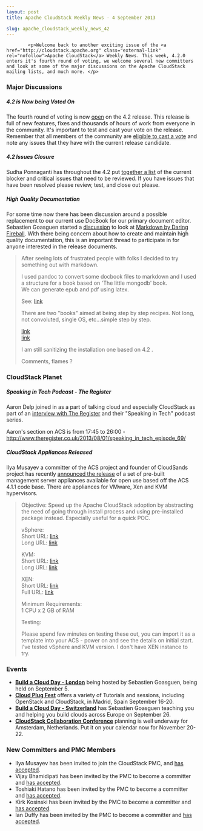 ```yaml
---
layout: post
title: Apache CloudStack Weekly News - 4 September 2013

slug: apache_cloudstack_weekly_news_42
---
```

            <p>Welcome back to another exciting issue of the <a href="http://cloudstack.apache.org" class="external-link" rel="nofollow">Apache CloudStack</a> Weekly News. This week, 4.2.0 enters it's fourth round of voting, we welcome several new committers and look at some of the major discussions on the Apache CloudStack mailing lists, and much more. </p>


<h3><a name="ApacheCloudStackWeeklyNews-4September2013-MajorDiscussions"></a>Major Discussions</h3>

<h5><a name="ApacheCloudStackWeeklyNews-4September2013-4.2isNowbeingVotedOn"></a>4.2 is Now being Voted On</h5>

<p>The fourth round of voting is now <a href="http://markmail.org/message/xxfksrwvabkip2lb" class="external-link" rel="nofollow">open</a> on the 4.2 release. This release is full of new features, fixes and thousands of hours of work from everyone in the community. It's important to test and cast your vote on the release. Remember that all members of the community are <a href="http://cloudstack.apache.org/bylaws.html" class="external-link" rel="nofollow">eligible to cast a vote</a> and note any issues that they have with the current release candidate. </p>

<h5><a name="ApacheCloudStackWeeklyNews-4September2013-4.2IssuesClosure"></a>4.2 Issues Closure</h5>

<p>Sudha Ponnaganti has throughout the 4.2 put <a href="http://markmail.org/message/pwmlzcq7nwtcfdg5" class="external-link" rel="nofollow">together a list</a> of the current blocker and critical issues that need to be reviewed. If you have issues that have been resolved please review, test, and close out please. </p>

<h5><a name="ApacheCloudStackWeeklyNews-4September2013-HighQualityDocumentation"></a>High Quality Documentation</h5>

<p>For some time now there has been discussion around a possible replacement to our current use DocBook for our primary document editor. Sebastien Goasguen started a <a href="http://markmail.org/message/5z2umxi3whcyqddy" class="external-link" rel="nofollow">discussion</a> to look at <a href="http://daringfireball.net/projects/markdown/" class="external-link" rel="nofollow">Markdown by Daring Fireball</a>. With there being concern about how to create and maintain high quality documentation, this is an important thread to participate in for anyone interested in the release documents. </p>

<blockquote>
<p>After seeing lots of frustrated people with folks I decided to try something out with markdown.</p>

<p>I used pandoc to convert some docbook files to markdown and I used a structure for a book based on 'The little mongodb' book.<br/>
We can generate epub and pdf using latex.</p>

<p>See: <a href="https://github.com/runseb/cloudstack-books" class="external-link" rel="nofollow">link</a></p>

<p>There are two "books" aimed at being step by step recipes. Not long, not convoluted, single OS, etc…simple step by step.</p>

<p><a href="https://github.com/runseb/cloudstack-books/blob/master/en/clients.markdown" class="external-link" rel="nofollow">link</a><br/>
<a href="https://github.com/runseb/cloudstack-books/blob/master/en/installation.markdown" class="external-link" rel="nofollow">link</a></p>

<p>I am still sanitizing the installation one based on 4.2 .</p>

<p>Comments, flames ?</p></blockquote>

<h3><a name="ApacheCloudStackWeeklyNews-4September2013-CloudStackPlanet"></a>CloudStack Planet</h3>

<h5><a name="ApacheCloudStackWeeklyNews-4September2013-SpeakinginTechPodcastTheRegister"></a>Speaking in Tech Podcast - The Register</h5>

<p>Aaron Delp joined in as a part of talking cloud and especially CloudStack as part of an <a href="http://markmail.org/message/ddyi72tzrfhcvycr" class="external-link" rel="nofollow">interview with The Register</a> and their "Speaking in Tech" podcast series. </p>

<p>Aaron's section on ACS is from 17:45 to 26:00 - <a href="http://www.theregister.co.uk/2013/08/01/speaking_in_tech_episode_69/" class="external-link" rel="nofollow">http://www.theregister.co.uk/2013/08/01/speaking_in_tech_episode_69/</a></p>

<h5><a name="ApacheCloudStackWeeklyNews-4September2013-CloudStackAppliancesReleased"></a>CloudStack Appliances Released</h5>

<p>Ilya Musayev a committer of the ACS project and founder of CloudSands project has recently <a href="http://markmail.org/message/cumk7jl2lt2e35jg" class="external-link" rel="nofollow">announced the release</a> of a set of pre-built management server appliances available for open use based off the ACS 4.1.1 code base. There are appliances for VMware, Xen and KVM hypervisors. </p>

<blockquote>
<p>Objective: Speed up the Apache CloudStack adoption by abstracting the need of going through install process and using pre-installed package instead. Especially useful for a quick POC.</p>

<p>vSphere:<br/>
Short URL: <a href="http://s.apache.org/vapp-acs411-vsphere" class="external-link" rel="nofollow">link</a><br/>
Long URL: <a href="http://download.cloudsand.com/appliances/cloudstack/centos6.4-x86_64-cloudstack-4.1.1.ova" class="external-link" rel="nofollow">link</a></p>

<p>KVM:<br/>
Short URL: <a href="http://s.apache.org/vapp-acs411-kvm" class="external-link" rel="nofollow">link</a><br/>
Long URL: <a href="http://download.cloudsand.com/appliances/cloudstack/centos6.4-x86_64-cloudstack-4.1.1.qcow2.bz2" class="external-link" rel="nofollow">link</a></p>

<p>XEN:<br/>
Short URL: <a href="http://s.apache.org/vapp-acs411-xen" class="external-link" rel="nofollow">link</a><br/>
Full URL: <a href="http://download.cloudsand.com/appliances/cloudstack/centos6.4-x86_64-cloudstack-4.1.1.vhd.bz2" class="external-link" rel="nofollow">link</a></p>

<p>Minimum Requirements:<br/>
1 CPU x 2 GB of RAM</p>

<p>Testing:</p>

<p>Please spend few minutes on testing these out, you can import it as a template into your ACS - power on and see the details on initial start.<br/>
I've tested vSphere and KVM version. I don't have XEN instance to try.</p></blockquote>


<h3><a name="ApacheCloudStackWeeklyNews-4September2013-Events"></a>Events</h3>

<ul>
	<li><b><a href="http://lanyrd.com/2013/build-a-cloud-day-london/" class="external-link" rel="nofollow">Build a Cloud Day - London</a></b> being hosted by Sebastien Goasguen, being held on September 5.</li>
	<li><b><a href="http://www.cloudplugfest.org/about-cloud-plugfests" class="external-link" rel="nofollow">Cloud Plug Fest</a></b> offers a variety of Tutorials and sessions, including OpenStack and CloudStack, in Madrid, Spain September 16-20.</li>
	<li><b><a href="http://lanyrd.com/2013/build-a-cloud-day-geneva-switzerland/" class="external-link" rel="nofollow">Build a Cloud Day - Switzerland</a></b> has Sebastien Goasguen teaching you and helping you build clouds across Europe on September 26.</li>
	<li><b><a href="http://lanyrd.com/2013/cloudstack-collaboration-conference/" class="external-link" rel="nofollow">CloudStack Collaboration Conference</a></b> planning is well underway for Amsterdam, Netherlands. Put it on your calendar now for November 20-22.</li>
</ul>


<h3><a name="ApacheCloudStackWeeklyNews-4September2013-NewCommittersandPMCMembers"></a>New Committers and PMC Members</h3>

<ul>
	<li>Ilya Musayev has been invited to join the CloudStack PMC, and <a href="http://markmail.org/message/263fp7wl56lhrwon" class="external-link" rel="nofollow">has accepted</a>.</li>
	<li>Vijay Bhamidipati has been invited by the PMC to become a committer and <a href="http://markmail.org/message/ol43ltkhkwnihgnd" class="external-link" rel="nofollow">has accepted</a>.</li>
	<li>Toshiaki Hatano has been invited by the PMC to become a committer and <a href="http://markmail.org/message/yrduvvabhtkdravy" class="external-link" rel="nofollow">has accepted</a>.</li>
	<li>Kirk Kosinski has been invited by the PMC to become a committer and <a href="http://markmail.org/message/6abmubyyzpgtdzru" class="external-link" rel="nofollow">has accepted</a>.</li>
	<li>Ian Duffy has been invited by the PMC to become a committer and <a href="http://markmail.org/message/jugi22z546nuljgp" class="external-link" rel="nofollow">has accepted</a>.</li>
</ul>
